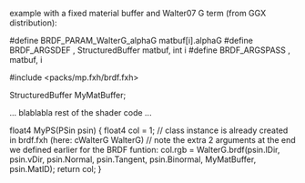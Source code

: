 
example with a fixed material buffer and Walter07 G term (from GGX distribution):

#define BRDF_PARAM_WalterG_alphaG matbuf[i].alphaG
#define BRDF_ARGSDEF , StructuredBuffer<MyMatStruct> matbuf, int i
#define BRDF_ARGSPASS , matbuf, i

#include <packs/mp.fxh/brdf.fxh>

StructuredBuffer<MyMatStruct> MyMatBuffer;

... blablabla rest of the shader code ...

float4 MyPS(PSin psin)
{
	float4 col = 1;
	// class instance is already created in brdf.fxh (here: cWalterG WalterG)
	// note the extra 2 arguments at the end we defined earlier for the BRDF funtion:
	col.rgb = WalterG.brdf(psin.lDir, psin.vDir, psin.Normal, psin.Tangent, psin.Binormal, MyMatBuffer, psin.MatID);
	return col;
}